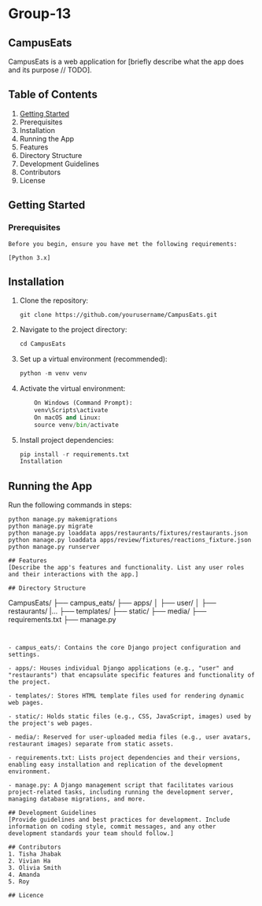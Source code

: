# Group-13

## CampusEats

CampusEats is a web application for [briefly describe what the app does and its purpose // TODO].

## Table of Contents
1. [Getting Started](#2)
2. Prerequisites
3. Installation
4. Running the App
5. Features
6. Directory Structure
7. Development Guidelines
8. Contributors
9. License

## <a id="2">Getting Started</a>
### Prerequisites

    Before you begin, ensure you have met the following requirements:

    [Python 3.x]

## Installation
1. Clone the repository:
    ```
    git clone https://github.com/yourusername/CampusEats.git

    ```

2. Navigate to the project directory:
    ```python
    cd CampusEats
    ```

3. Set up a virtual environment (recommended):
    ```python
    python -m venv venv
    ```

4. Activate the virtual environment:

    ```python
        On Windows (Command Prompt):
        venv\Scripts\activate
        On macOS and Linux:
        source venv/bin/activate
    ```

5. Install project dependencies:
    ```python
    pip install -r requirements.txt
    Installation
    ```
## Running the App
Run the following commands in steps:

```
python manage.py makemigrations
python manage.py migrate
python manage.py loaddata apps/restaurants/fixtures/restaurants.json
python manage.py loaddata apps/review/fixtures/reactions_fixture.json
python manage.py runserver

## Features
[Describe the app's features and functionality. List any user roles and their interactions with the app.]

## Directory Structure
```
CampusEats/
├── campus_eats/
├── apps/
│   ├── user/
│   ├── restaurants/
    |...
├── templates/
├── static/
├── media/
├── requirements.txt
├── manage.py
```


- campus_eats/: Contains the core Django project configuration and settings.

- apps/: Houses individual Django applications (e.g., "user" and "restaurants") that encapsulate specific features and functionality of the project.

- templates/: Stores HTML template files used for rendering dynamic web pages.

- static/: Holds static files (e.g., CSS, JavaScript, images) used by the project's web pages.

- media/: Reserved for user-uploaded media files (e.g., user avatars, restaurant images) separate from static assets.

- requirements.txt: Lists project dependencies and their versions, enabling easy installation and replication of the development environment.

- manage.py: A Django management script that facilitates various project-related tasks, including running the development server, managing database migrations, and more.

## Development Guidelines
[Provide guidelines and best practices for development. Include information on coding style, commit messages, and any other development standards your team should follow.]

## Contributors
1. Tisha Jhabak
2. Vivian Ha
3. Olivia Smith
4. Amanda
5. Roy

## Licence



